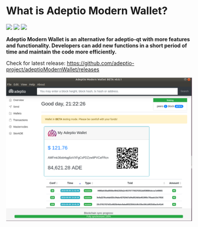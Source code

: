 # What is Adeptio Modern Wallet?

[![](https://img.shields.io/github/release/adeptio-project/adeptioModernWallet.svg)](https://github.com/adeptio-project/adeptioModernWallet/releases)
[![](https://img.shields.io/github/downloads/adeptio-project/adeptioModernWallet/total.svg)](https://github.com/adeptio-project/adeptioModernWallet/releases)
[![](https://img.shields.io/github/issues/adeptio-project/adeptioModernWallet.svg)](https://github.com/adeptio-project/adeptioModernWallet/issues)

**Adeptio Modern Wallet is an alternative for adeptio-qt with more features and functionality. Developers can add new functions in a short period of time and maintain the code more efficiently.**

Check for latest release: https://github.com/adeptio-project/adeptioModernWallet/releases

![Alt text](https://raw.githubusercontent.com/adeptio-project/adeptioModernWallet/master/examples/overview.png)
